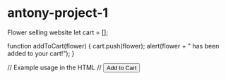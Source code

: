 # antony-project-1
 Flower selling website
let cart = [];

function addToCart(flower) {
    cart.push(flower);
    alert(flower + " has been added to your cart!");
}

// Example usage in the HTML
// <button onclick="addToCart('Rose')">Add to Cart</button>
